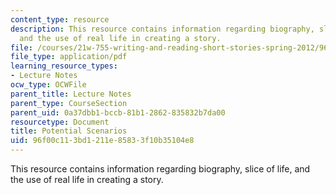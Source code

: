 ```yaml
---
content_type: resource
description: This resource contains information regarding biography, slice of life,
  and the use of real life in creating a story.
file: /courses/21w-755-writing-and-reading-short-stories-spring-2012/96f00c113bd1211e85833f10b35104e8_MIT21W_755S12_ses3_scnario.pdf
file_type: application/pdf
learning_resource_types:
- Lecture Notes
ocw_type: OCWFile
parent_title: Lecture Notes
parent_type: CourseSection
parent_uid: 0a37dbb1-bccb-81b1-2862-835832b7da00
resourcetype: Document
title: Potential Scenarios
uid: 96f00c11-3bd1-211e-8583-3f10b35104e8
---
```

This resource contains information regarding biography, slice of life, and the use of real life in creating a story.

